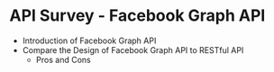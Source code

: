 # API Survey - Facebook Graph API

* Introduction of Facebook Graph API
* Compare the Design of Facebook Graph API to RESTful API 
    * Pros and Cons
